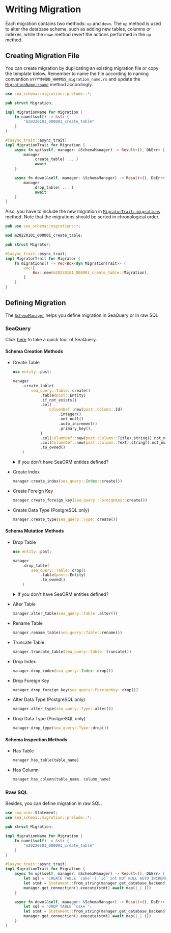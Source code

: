 # Writing Migration

Each migration contains two methods: `up` and `down`. The `up` method is used to alter the database schema, such as adding new tables, columns or indexes, while the `down` method revert the actions performed in the `up` method.

## Creating Migration File

You can create migration by duplicating an existing migration file or copy the template below. Remember to name the file according to naming convention `mYYYYMMDD_HHMMSS_migration_name.rs` and update the [`MigrationName::name`](https://docs.rs/sea-schema/0.5/sea_schema/migration/trait.MigrationName.html#tymethod.name) method accordingly.

```rust title="migration/src/m20220101_000001_create_table.rs"
use sea_schema::migration::prelude::*;

pub struct Migration;

impl MigrationName for Migration {
    fn name(&self) -> &str {
        "m20220101_000001_create_table"
    }
}

#[async_trait::async_trait]
impl MigrationTrait for Migration {
    async fn up(&self, manager: &SchemaManager) -> Result<(), DbErr> {
        manager
            .create_table( ... )
            .await
    }

    async fn down(&self, manager: &SchemaManager) -> Result<(), DbErr> {
        manager
            .drop_table( ... )
            .await
    }
}
```

Also, you have to include the new migration in [`MigratorTrait::migrations`](https://docs.rs/sea-schema/0.5/sea_schema/migration/migrator/trait.MigratorTrait.html#tymethod.migrations) method. Note that the migrations should be sorted in chronological order.

```rust title="migration/src/lib.rs"
pub use sea_schema::migration::*;

mod m20220101_000001_create_table;

pub struct Migrator;

#[async_trait::async_trait]
impl MigratorTrait for Migrator {
    fn migrations() -> Vec<Box<dyn MigrationTrait>> {
        vec![
            Box::new(m20220101_000001_create_table::Migration),
        ]
    }
}
```

## Defining Migration

The [`SchemaManager`](https://docs.rs/sea-schema/0.5/sea_schema/migration/manager/struct.SchemaManager.html) helps you define migration in SeaQuery or in raw SQL

### SeaQuery

Click [here](https://github.com/SeaQL/sea-query#usage) to take a quick tour of SeaQuery.

#### Schema Creation Methods
- Create Table
    ```rust
    use entity::post;

    manager
        .create_table(
            sea_query::Table::create()
                .table(post::Entity)
                .if_not_exists()
                .col(
                    ColumnDef::new(post::Column::Id)
                        .integer()
                        .not_null()
                        .auto_increment()
                        .primary_key(),
                )
                .col(ColumnDef::new(post::Column::Title).string().not_null())
                .col(ColumnDef::new(post::Column::Text).string().not_null())
                .to_owned()
        )
    ```
    <details>
        <summary>If you don't have SeaORM entities defined?</summary>

    ```rust
    manager
        .create_table(
            Table::create()
                .table(Post::Table)
                .if_not_exists()
                .col(
                    ColumnDef::new(Post::Id)
                        .integer()
                        .not_null()
                        .auto_increment()
                        .primary_key(),
                )
                .col(ColumnDef::new(Post::Title).string().not_null())
                .col(ColumnDef::new(Post::Text).string().not_null())
                .to_owned()
        )

    #[derive(Iden)]
    pub enum Post {
        Table,
        Id,
        Title,
        Text,
    }
    ```
    </details>
- Create Index
    ```rust
    manager.create_index(sea_query::Index::create())
    ```
- Create Foreign Key
    ```rust
    manager.create_foreign_key(sea_query::ForeignKey::create())
    ```
- Create Data Type (PostgreSQL only)
    ```rust
    manager.create_type(sea_query::Type::create())
    ```

#### Schema Mutation Methods
- Drop Table
    ```rust
    use entity::post;

    manager
        .drop_table(
            sea_query::Table::drop()
                .table(post::Entity)
                .to_owned()
        )
    ```
    <details>
        <summary>If you don't have SeaORM entities defined?</summary>

    ```rust
    manager
        .drop_table(
            sea_query::Table::drop()
                .table(Post::Table)
                .to_owned()
        )

    #[derive(Iden)]
    pub enum Post {
        Table,
        Id,
        Title,
        Text,
    }
    ```
    </details>
- Alter Table
    ```rust
    manager.alter_table(sea_query::Table::alter())
    ```
- Rename Table
    ```rust
    manager.rename_table(sea_query::Table::rename())
    ```
- Truncate Table
    ```rust
    manager.truncate_table(sea_query::Table::truncate())
    ```
- Drop Index
    ```rust
    manager.drop_index(sea_query::Index::drop())
    ```
- Drop Foreign Key
    ```rust
    manager.drop_foreign_key(sea_query::ForeignKey::drop())
    ```
- Alter Data Type (PostgreSQL only)
    ```rust
    manager.alter_type(sea_query::Type::alter())
    ```
- Drop Data Type (PostgreSQL only)
    ```rust
    manager.drop_type(sea_query::Type::drop())
    ```

#### Schema Inspection Methods
- Has Table
    ```rust
    manager.has_table(table_name)
    ```
- Has Column
    ```rust
    manager.has_column(table_name, column_name)
    ```

### Raw SQL

Besides, you can define migration in raw SQL.

```rust
use sea_orm::Statement;
use sea_schema::migration::prelude::*;

pub struct Migration;

impl MigrationName for Migration {
    fn name(&self) -> &str {
        "m20220101_000001_create_table"
    }
}

#[async_trait::async_trait]
impl MigrationTrait for Migration {
    async fn up(&self, manager: &SchemaManager) -> Result<(), DbErr> {
        let sql = "CREATE TABLE `cake` ( `id` int NOT NULL AUTO_INCREMENT PRIMARY KEY, `name` varchar(255) NOT NULL )";
        let stmt = Statement::from_string(manager.get_database_backend(), sql.to_owned());
        manager.get_connection().execute(stmt).await.map(|_| ())
    }

    async fn down(&self, manager: &SchemaManager) -> Result<(), DbErr> {
        let sql = "DROP TABLE `cake`";
        let stmt = Statement::from_string(manager.get_database_backend(), sql.to_owned());
        manager.get_connection().execute(stmt).await.map(|_| ())
    }
}
```
